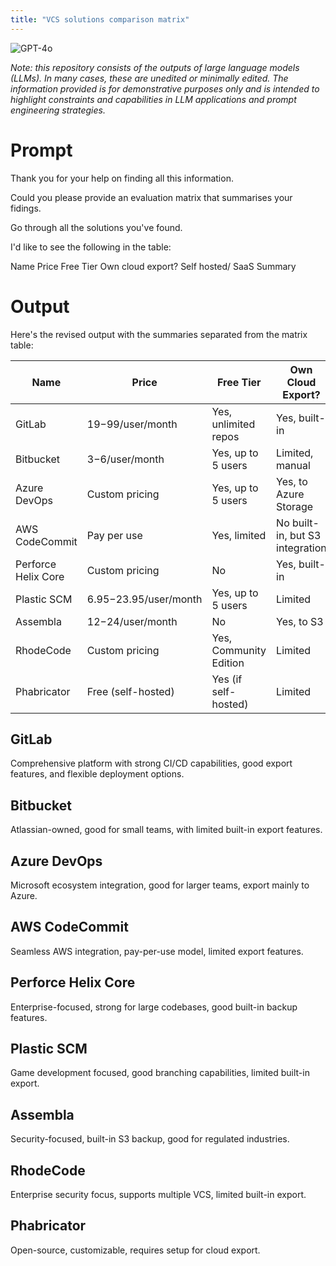 ```yaml
---
title: "VCS solutions comparison matrix"
---
```

![GPT-4o](https://img.shields.io/badge/GPT--4o-3333FF?style=for-the-badge&logo=openai&logoColor=white)



*Note: this repository consists of the outputs of large language models (LLMs). In many cases, these are unedited or minimally edited. The information provided is for demonstrative purposes only and is intended to highlight constraints and capabilities in LLM applications and prompt engineering strategies.*


# Prompt

Thank you for your help on finding all this information.

Could you please provide an evaluation matrix that summarises your fidings.

Go through all the solutions you've found.

I'd like to see the following in the table:

Name
Price
Free Tier
Own cloud export?
Self hosted/ SaaS
Summary

# Output

Here's the revised output with the summaries separated from the matrix table:

| Name                | Price                   | Free Tier              | Own Cloud Export?               | Self-hosted/SaaS |
| ------------------- | ----------------------- | ---------------------- | ------------------------------- | ---------------- |
| GitLab              | $19-$99/user/month      | Yes, unlimited repos   | Yes, built-in                   | Both             |
| Bitbucket           | $3-$6/user/month        | Yes, up to 5 users     | Limited, manual                 | SaaS             |
| Azure DevOps        | Custom pricing          | Yes, up to 5 users     | Yes, to Azure Storage           | SaaS             |
| AWS CodeCommit      | Pay per use             | Yes, limited           | No built-in, but S3 integration | SaaS             |
| Perforce Helix Core | Custom pricing          | No                     | Yes, built-in                   | Both             |
| Plastic SCM         | $6.95-$23.95/user/month | Yes, up to 5 users     | Limited                         | Both             |
| Assembla            | $12-$24/user/month      | No                     | Yes, to S3                      | SaaS             |
| RhodeCode           | Custom pricing          | Yes, Community Edition | Limited                         | Self-hosted      |
| Phabricator         | Free (self-hosted)      | Yes (if self-hosted)   | Limited                         | Self-hosted      |

## GitLab
Comprehensive platform with strong CI/CD capabilities, good export features, and flexible deployment options.

## Bitbucket
Atlassian-owned, good for small teams, with limited built-in export features.

## Azure DevOps
Microsoft ecosystem integration, good for larger teams, export mainly to Azure.

## AWS CodeCommit
Seamless AWS integration, pay-per-use model, limited export features.

## Perforce Helix Core
Enterprise-focused, strong for large codebases, good built-in backup features.

## Plastic SCM
Game development focused, good branching capabilities, limited built-in export.

## Assembla
Security-focused, built-in S3 backup, good for regulated industries.

## RhodeCode
Enterprise security focus, supports multiple VCS, limited built-in export.

## Phabricator
Open-source, customizable, requires setup for cloud export.
